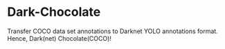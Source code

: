 # Dark-Chocolate
Transfer COCO data set annotations to Darknet YOLO annotations format. Hence, Dark(net) Chocolate(COCO)!

